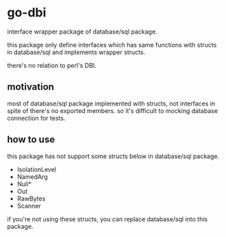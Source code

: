 go-dbi
======

interface wrapper package of database/sql package.

this package only define interfaces which has same functions with structs in database/sql and implements wrapper structs.

there's no relation to perl's DBI.

## motivation

most of database/sql package implemented with structs, not interfaces in spite of there's no exported members.
so it's difficult to mocking database connection for tests.

## how to use

this package has not support some structs below in database/sql package.

* IsolationLevel
* NamedArg
* Null*
* Out
* RawBytes
* Scanner

if you're not using these structs, you can replace database/sql into this package.

